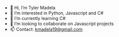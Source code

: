 - 👋 Hi, I’m Tyler Madela
- 👀 I’m interested in Python, Javascript and C#
- 🌱 I’m currently learning C#
- 💞️ I’m looking to collaborate on Javascript projects
- 📫 Contact: kmadela19@gmail.com
